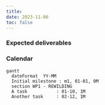 ```yaml
---
title: 
date: 2023-11-06
toc: false
---
```


<h3>Expected deliverables</h3>



<h3>Calendar</h3>
        
```mermaid
gantt
  dateFormat  YY-MM
  Initial milestone : m1, 01-01, 0M
  section WP1 - REWILDING
  A task           : 01-10, 1M
  Another task     : 02-12, 1M
```
